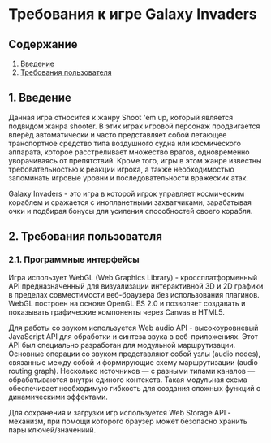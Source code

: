 # Требования к игре Galaxy Invaders
## Содержание
1. [Введение](#introduction)
2. [Требования пользователя](#user-requirements)

<a id="introduction"></a>
## 1. Введение 
Данная игра относится к жанру Shoot 'em up, который является подвидом жанра shooter.
В этих играх игровой персонаж продвигается вперёд автоматически и часто представляет собой 
летающее транспортное средство типа воздушного судна или космического аппарата, которое 
расстреливает множество врагов, одновременно уворачиваясь от препятствий. Кроме того, игры 
в этом жанре известны требовательностью к реакции игрока, а также необходимостью запоминать 
игровые уровни и последовательности вражеских атак.

Galaxy Invaders - это игра в которой игрок управляет космическим кораблем и сражается
с инопланетными захватчиками, зарабатывая очки и подбирая бонусы для усиления способностей
своего корабля.

<a id="user-requirements"></a>
## 2. Требования пользователя
### 2.1. Программные интерфейсы
Игра использует WebGL (Web Graphics Library) - кроссплатформенный API предназначенный для 
визуализации интерактивной 3D и 2D графики в пределах совместимости веб-браузера без использования 
плагинов. WebGL построен на основе OpenGL ES 2.0 и позволяет создавать и показывать графические
компоненты через Canvas в HTML5.

Для работы со звуком используется Web audio API - высокоуровневый JavaScript API для обработки и 
синтеза звука в веб-приложениях. Этот API был специально разработан для модульной маршрутизации. 
Основные операции со звуком представляют собой узлы (audio nodes), связанные между собой и формирующие 
схему маршрутизации (audio routing graph). Несколько источников — с разными типами каналов — обрабатываются
внутри единого контекста. Такая модульная схема обеспечивает необходимую гибкость для создания 
сложных функций с динамическими эффектами.

Для сохранения и загрузки игр используется Web Storage API - механизм, при помощи которого браузер
может безопасно хранить пары ключей/значениий.
